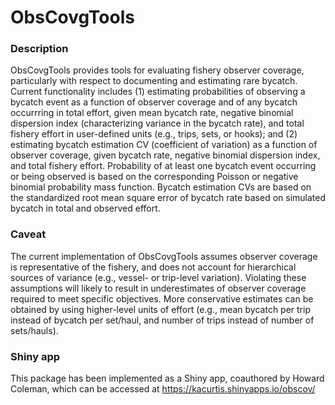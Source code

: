 ObsCovgTools
==================================


### Description

ObsCovgTools provides tools for evaluating fishery observer coverage, 
particularly with respect to documenting and estimating rare bycatch. Current 
functionality includes (1) estimating probabilities of observing a bycatch event 
as a function of observer coverage and of any bycatch occurrring in total
effort, given mean bycatch rate, negative binomial dispersion index 
(characterizing variance in the bycatch rate), and total fishery effort in 
user-defined units (e.g., trips, sets, or hooks); and (2) estimating bycatch 
estimation CV (coefficient of variation) as a function of observer coverage, 
given bycatch rate, negative binomial dispersion index, and total fishery effort. 
Probability of at least one bycatch event occurring or being observed is based 
on the corresponding Poisson or negative binomial probability mass function. 
Bycatch estimation CVs are based on the standardized root mean square error of 
bycatch rate based on simulated bycatch in total and observed effort.


### Caveat

The current implementation of ObsCovgTools assumes observer coverage is 
representative of the fishery, and does not account for hierarchical sources of 
variance (e.g., vessel- or trip-level variation). Violating these assumptions 
will likely to result in underestimates of observer coverage required to meet 
specific objectives. More conservative estimates can be obtained by using 
higher-level units of effort (e.g., mean bycatch per trip instead of bycatch 
per set/haul, and number of trips instead of number of sets/hauls). 


### Shiny app

This package has been implemented as a Shiny app, coauthored by Howard Coleman,
which can be accessed at https://kacurtis.shinyapps.io/obscov/

